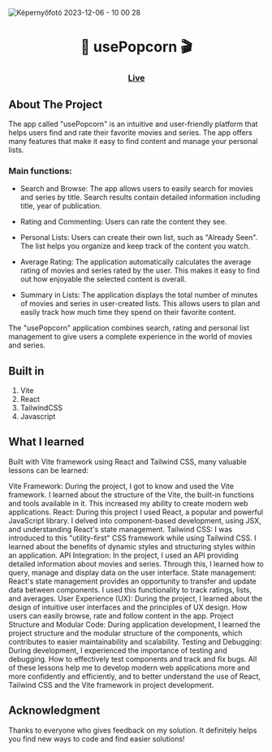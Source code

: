 ![Képernyőfotó 2023-12-06 - 10 00 28](https://github.com/kokenydaniel/use-popcorn/assets/129154129/5ee6fa0e-35ec-4f8e-9b4c-f6fa79e2903f)

<h1 align="center">🎥 usePopcorn 🎬</h1>

### <h3 align="center"> [Live](https://use-popcorn-daniel.netlify.app)</h3>

## About The Project

The app called "usePopcorn" is an intuitive and user-friendly platform that helps users find and rate their favorite movies and series. The app offers many features that make it easy to find content and manage your personal lists.

### Main functions:

- Search and Browse: The app allows users to easily search for movies and series by title. Search results contain detailed information including title, year of publication.

- Rating and Commenting: Users can rate the content they see.

- Personal Lists: Users can create their own list, such as "Already Seen". The list helps you organize and keep track of the content you watch.

- Average Rating: The application automatically calculates the average rating of movies and series rated by the user. This makes it easy to find out how enjoyable the selected content is overall.

- Summary in Lists: The application displays the total number of minutes of movies and series in user-created lists. This allows users to plan and easily track how much time they spend on their favorite content.

The "usePopcorn" application combines search, rating and personal list management to give users a complete experience in the world of movies and series.

## Built in

1. Vite
2. React
3. TailwindCSS
4. Javascript

## What I learned

Built with Vite framework using React and Tailwind CSS, many valuable lessons can be learned:

Vite Framework: During the project, I got to know and used the Vite framework. I learned about the structure of the Vite, the built-in functions and tools available in it. This increased my ability to create modern web applications.
React: During this project I used React, a popular and powerful JavaScript library. I delved into component-based development, using JSX, and understanding React's state management.
Tailwind CSS: I was introduced to this "utility-first" CSS framework while using Tailwind CSS. I learned about the benefits of dynamic styles and structuring styles within an application.
API Integration: In the project, I used an API providing detailed information about movies and series. Through this, I learned how to query, manage and display data on the user interface.
State management: React's state management provides an opportunity to transfer and update data between components. I used this functionality to track ratings, lists, and averages.
User Experience (UX): During the project, I learned about the design of intuitive user interfaces and the principles of UX design. How users can easily browse, rate and follow content in the app.
Project Structure and Modular Code: During application development, I learned the project structure and the modular structure of the components, which contributes to easier maintainability and scalability.
Testing and Debugging: During development, I experienced the importance of testing and debugging. How to effectively test components and track and fix bugs.
All of these lessons help me to develop modern web applications more and more confidently and efficiently, and to better understand the use of React, Tailwind CSS and the Vite framework in project development.

## Acknowledgment

Thanks to everyone who gives feedback on my solution. It definitely helps you find new ways to code and find easier solutions!
